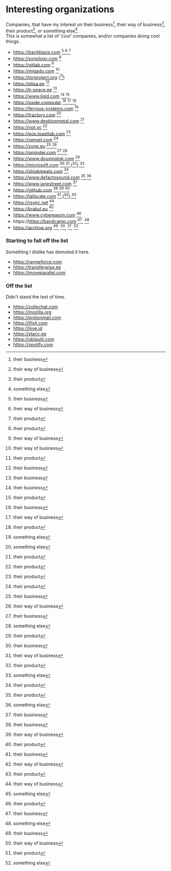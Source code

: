  # Interesting organizations
Companies, that have my interest on their business[^biz], their way of business[^way], their product[^prod], or something else[^etc].  
This is somewhat a list of _'cool'_ companies, and/or companies doing cool things.
 
 - https://backblaze.com [^biz],[^way],[^prod]
 - https://synology.com [^prod]
 - https://gitlab.com [^way]
 - https://migadu.com [^way]
 - https://torproject.org ([^prod])
 - https://elisa.ee [^biz]
 - https://k-space.ee [^biz]
 - https://www.liqid.com [^biz],[^prod]
 - https://oxide.computer [^biz],[^way],[^prod]
 - https://ferrous-systems.com [^etc]
 - https://fractory.com [^etc]
 - https://www.desktopmetal.com [^prod]
 - https://riot.vc [^prod]
 - https://pos.toasttab.com [^prod] 
 - https://sensel.com [^prod]
 - https://zone.eu [^biz],[^way]
 - https://qminder.com [^biz],[^etc]
 - https://www.douxmatok.com [^prod]
 - https://microsoft.com [^biz],[^way],([^prod]),[^etc]
 - https://shiokmeats.com [^prod]
 - https://www.defactosound.com [^prod],[^etc]
 - https://www.janestreet.com [^biz]
 - https://github.com [^biz],[^way],[^prod]
 - https://tailscale.com [^biz],([^way]),[^prod]
 - https://rsync.net [^way]
 - https://krakul.eu [^etc]
 - https://www.cybereason.com [^prod]
 - https://https://bandcamp.com [^biz], [^etc]
 - https://archive.org [^biz], [^way], [^prod], [^etc]

### Starting to fall off the list
Something I dislike has demoted it here.

 - https://rangeforce.com
 - https://transferwise.ee
 - https://moveparallel.com

### Off the list
Didn't stand the test of time.

 - https://zulipchat.com
 - https://mozilla.org
 - https://protonmail.com
 - https://ifixit.com
 - https://hive.id
 - https://stacc.ee
 - https://ubiquiti.com
 - https://spotify.com


[^biz]: their business
[^way]: their way of business
[^prod]: their product
[^etc]: something else
